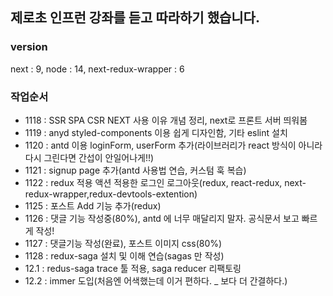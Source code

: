 ## 제로초 인프런 강좌를 듣고 따라하기 했습니다.

### version

next : 9,
node : 14,
next-redux-wrapper : 6

### 작업순서

- 1118 : SSR SPA CSR NEXT 사용 이유 개념 정리, next로 프론트 서버 띄워봄
- 1119 : anyd styled-components 이용 쉽게 디자인함, 기타 eslint 설치
- 1120 : antd 이용 loginForm, userForm 추가(라이브러리가 react 방식이 아니라 다시 그린다면 간섭이 안일어나게!!)
- 1121 : signup page 추가(antd 사용법 연습, 커스텀 훅 복습)
- 1122 : redux 적용 액션 적용한 로그인 로그아웃(redux, react-redux, next-redux-wrapper,redux-devtools-extention)
- 1125 : 포스트 Add 기능 추가(redux)
- 1126 : 댓글 기능 작성중(80%), antd 에 너무 매달리지 말자. 공식문서 보고 빠르게 작성!
- 1127 : 댓글기능 작성(완료), 포스트 이미지 css(80%)
- 1128 : redux-saga 설치 및 이해 연습(sagas 만 작성)
- 12.1 : redus-saga trace 툴 적용, saga reducer 리팩토링
- 12.2 : immer 도입(처음엔 어색했는데 이거 편하다. _ 보다 더 간결하다.)
